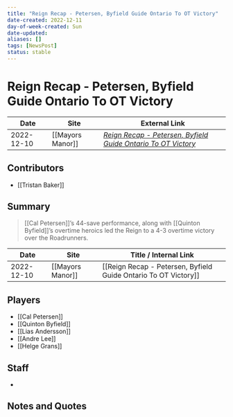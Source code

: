 ```yaml
---
title: "Reign Recap - Petersen, Byfield Guide Ontario To OT Victory"
date-created: 2022-12-11
day-of-week-created: Sun
date-updated: 
aliases: []
tags: [NewsPost]
status: stable
---
```


# Reign Recap - Petersen, Byfield Guide Ontario To OT Victory

| Date       | Site             | External Link                                                                                                                                              |
| ---------- | ---------------- | ---------------------------------------------------------------------------------------------------------------------------------------------------------- |
| 2022-12-10 | [[Mayors Manor]] | [*Reign Recap - Petersen, Byfield Guide Ontario To OT Victory*](https://mayorsmanor.com/2022/12/reign-recap-petersen-byfield-guide-ontario-to-ot-victory/) |

## Contributors
- [[Tristan Baker]]

## Summary
> [[Cal Petersen]]’s 44-save performance, along with [[Quinton Byfield]]’s overtime heroics led the Reign to a 4-3 overtime victory over the Roadrunners.

| Date       | Site             | Title / Internal Link                                           |
| ---------- | ---------------- | --------------------------------------------------------------- |
| 2022-12-10 | [[Mayors Manor]] | [[Reign Recap - Petersen, Byfield Guide Ontario To OT Victory]] |

## Players
- [[Cal Petersen]]
- [[Quinton Byfield]]
- [[Lias Andersson]]
- [[Andre Lee]]
- [[Helge Grans]]

## Staff
- 

## Notes and Quotes
> 

